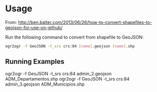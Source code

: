 Usage
=====

From: http://ben.balter.com/2013/06/26/how-to-convert-shapefiles-to-geojson-for-use-on-github/

Run the following command to convert from shapefile to GeoJSON:

```bash
ogr2ogr -f GeoJSON -t_srs crs:84 [name].geojson [name].shp
```

Running Examples
----------------

ogr2ogr -f GeoJSON -t_srs crs:84 admin_2.geojson ADM_Departamentos.shp
ogr2ogr -f GeoJSON -t_srs crs:84 admin_3.geojson ADM_Municipios.shp


